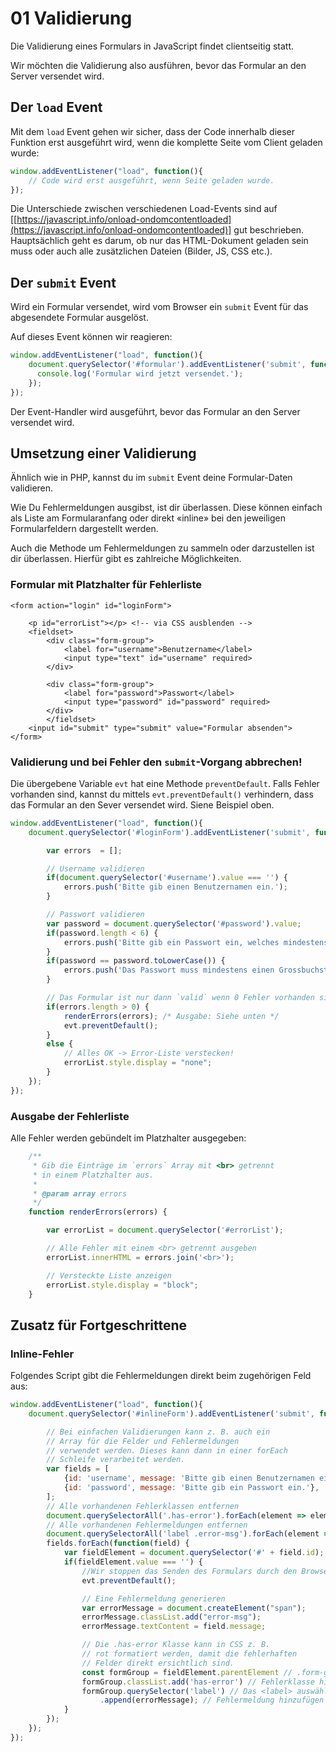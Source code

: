 # 01 Validierung

Die Validierung eines Formulars in JavaScript findet clientseitig statt.

Wir möchten die Validierung also ausführen, bevor das Formular an den Server versendet wird.

## Der `load` Event

Mit dem `load` Event gehen wir sicher, dass der Code innerhalb dieser Funktion erst ausgeführt wird, wenn die komplette Seite vom Client geladen wurde:

```javascript
window.addEventListener("load", function(){
    // Code wird erst ausgeführt, wenn Seite geladen wurde.
});
```

Die Unterschiede zwischen verschiedenen Load-Events sind auf \[[https://javascript.info/onload-ondomcontentloaded](https://javascript.info/onload-ondomcontentloaded)] gut beschrieben. Hauptsächlich geht es darum, ob nur das HTML-Dokument geladen sein muss oder auch alle zusätzlichen Dateien (Bilder, JS, CSS etc.).

## Der `submit` Event

Wird ein Formular versendet, wird vom Browser ein `submit` Event für das abgesendete Formular ausgelöst.

Auf dieses Event können wir reagieren:

```javascript
window.addEventListener("load", function(){
    document.querySelector('#formular').addEventListener('submit', function(evt) {
      console.log('Formular wird jetzt versendet.');
    });
});
```

Der Event-Handler wird ausgeführt, bevor das Formular an den Server versendet wird.

## Umsetzung einer Validierung

Ähnlich wie in PHP, kannst du im `submit` Event deine Formular-Daten validieren.

Wie Du Fehlermeldungen ausgibst, ist dir überlassen. Diese können einfach als Liste am Formularanfang oder direkt «inline» bei den jeweiligen Formularfeldern dargestellt werden.

Auch die Methode um Fehlermeldungen zu sammeln oder darzustellen ist dir überlassen. Hierfür gibt es zahlreiche Möglichkeiten.

### Formular mit Platzhalter für Fehlerliste

```markup
<form action="login" id="loginForm">

    <p id="errorList"></p> <!-- via CSS ausblenden -->
    <fieldset>
        <div class="form-group">
            <label for="username">Benutzername</label>
            <input type="text" id="username" required>
        </div>
    
        <div class="form-group">
            <label for="password">Passwort</label>
            <input type="password" id="password" required>
        </div>
        </fieldset>
    <input id="submit" type="submit" value="Formular absenden">
</form>
```

### Validierung und bei Fehler den `submit`-Vorgang abbrechen!

Die übergebene Variable `evt` hat eine Methode `preventDefault`. Falls Fehler vorhanden sind, kannst du mittels `evt.preventDefault()` verhindern, dass das Formular an den Sever versendet wird. Siene Beispiel oben.

```javascript
window.addEventListener("load", function(){
    document.querySelector('#loginForm').addEventListener('submit', function(evt) {

        var errors  = [];

        // Username validieren
        if(document.querySelector('#username').value === '') {
            errors.push('Bitte gib einen Benutzernamen ein.');
        }

        // Passwort validieren
        var password = document.querySelector('#password').value;
        if(password.length < 6) {
            errors.push('Bitte gib ein Passwort ein, welches mindestens 6 Zeichen lang ist.');
        }
        if(password == password.toLowerCase()) {
            errors.push('Das Passwort muss mindestens einen Grossbuchstaben enthalten.');
        }

        // Das Formular ist nur dann `valid` wenn 0 Fehler vorhanden sind.
        if(errors.length > 0) {
            renderErrors(errors); /* Ausgabe: Siehe unten */
            evt.preventDefault();
        }
        else {
            // Alles OK -> Error-Liste verstecken!
            errorList.style.display = "none";
        }
    });
});
```

### Ausgabe der Fehlerliste

Alle Fehler werden gebündelt im Platzhalter  ausgegeben:

```javascript
    /**
     * Gib die Einträge im `errors` Array mit <br> getrennt 
     * in einem Platzhalter aus.
     *
     * @param array errors
     */
    function renderErrors(errors) {

        var errorList = document.querySelector('#errorList');

        // Alle Fehler mit einem <br> getrennt ausgeben
        errorList.innerHTML = errors.join('<br>');

        // Versteckte Liste anzeigen
        errorList.style.display = "block";
    }
```

## Zusatz für Fortgeschrittene

### Inline-Fehler

Folgendes Script gibt die Fehlermeldungen direkt beim zugehörigen Feld aus:

```javascript
window.addEventListener("load", function(){
    document.querySelector('#inlineForm').addEventListener('submit', function(evt) {

        // Bei einfachen Validierungen kann z. B. auch ein
        // Array für die Felder und Fehlermeldungen
        // verwendet werden. Dieses kann dann in einer forEach
        // Schleife verarbeitet werden.
        var fields = [
            {id: 'username', message: 'Bitte gib einen Benutzernamen ein.'},
            {id: 'password', message: 'Bitte gib ein Passwort ein.'},
        ];
        // Alle vorhandenen Fehlerklassen entfernen
        document.querySelectorAll('.has-error').forEach(element => element.classList.remove('has-error'));
        // Alle vorhandenen Fehlermeldungen entfernen
        document.querySelectorAll('label .error-msg').forEach(element => element.remove());
        fields.forEach(function(field) {
            var fieldElement = document.querySelector('#' + field.id);
            if(fieldElement.value === '') {
                //Wir stoppen das Senden des Formulars durch den Browser, sobald wir einen Fehler entdecken.
                evt.preventDefault();

                // Eine Fehlermeldung generieren
                var errorMessage = document.createElement("span");
                errorMessage.classList.add("error-msg");
                errorMessage.textContent = field.message;

                // Die .has-error Klasse kann in CSS z. B.
                // rot formatiert werden, damit die fehlerhaften
                // Felder direkt ersichtlich sind.
                const formGroup = fieldElement.parentElement // .form-group
                formGroup.classList.add('has-error') // Fehlerklasse hinzufügen
                formGroup.querySelector('label') // Das <label> auswählen
                    .append(errorMessage); // Fehlermeldung hinzufügen
            }
        });
    });
});
```
